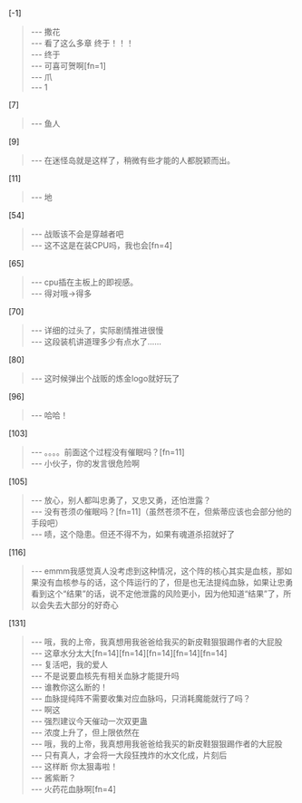
[-1] 
>--- 撒花<br>
>--- 看了这么多章 终于！！！<br>
>--- 终于<br>
>--- 可喜可贺啊[fn=1]<br>
>--- 爪<br>
>--- 1<br>

[7] 
>--- 鱼人<br>

[9] 
>--- 在迷怪岛就是这样了，稍微有些才能的人都脱颖而出。<br>

[11] 
>--- 地<br>

[54] 
>--- 战贩该不会是穿越者吧<br>
>--- 这不这是在装CPU吗，我也会[fn=4]<br>

[65] 
>--- cpu插在主板上的即视感。<br>
>--- 得对哦→得多<br>

[70] 
>--- 详细的过头了，实际剧情推进很慢<br>
>--- 这段装机讲道理多少有点水了……<br>

[80] 
>--- 这时候弹出个战贩的炼金logo就好玩了<br>

[96] 
>--- 哈哈！<br>

[103] 
>--- 。。。。前面这个过程没有催眠吗？[fn=11]<br>
>--- 小伙子，你的发言很危险啊<br>

[105] 
>--- 放心，别人都叫忠勇了，又忠又勇，还怕泄露？<br>
>--- 没有苍须の催眠吗？[fn=11]（虽然苍须不在，但紫蒂应该也会部分他的手段吧）<br>
>--- 啧，这个隐患。但还不得不为，如果有魂道杀招就好了<br>

[116] 
>--- emmm我感觉真人没考虑到这种情况，这个阵的核心其实是血核，那如果没有血核参与的话，这个阵运行的了，但是也无法提纯血脉，如果让忠勇看到这个“结果”的话，说不定他泄露的风险更小，因为他知道“结果”了，所以会失去大部分的好奇心<br>

[131] 
>--- 哦，我的上帝，我真想用我爸爸给我买的新皮鞋狠狠踢作者的大屁股<br>
>--- 这章水分太大[fn=14][fn=14][fn=14][fn=14][fn=14]<br>
>--- 复活吧，我的爱人<br>
>--- 不是说要血核先有相关血脉才能提升吗<br>
>--- 谁教你这么断的！<br>
>--- 血脉提纯阵不需要收集对应血脉吗，只消耗魔能就行了吗？<br>
>--- 啊这<br>
>--- 强烈建议今天催动一次双更蛊<br>
>--- 浓度上升了，但上限依然在<br>
>--- 哦，我的上帝，我真想用我爸爸给我买的新皮鞋狠狠踢作者的大屁股<br>
>--- 只有真人，才会将一大段狂拽炸的水文化成，片刻后<br>
>--- 这样断 你太狠毒啦！<br>
>--- 酱紫断？<br>
>--- 火药花血脉啊[fn=4]<br>
